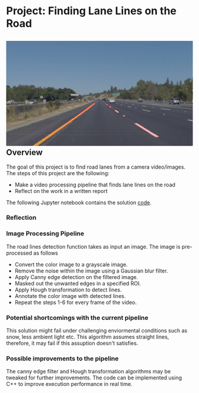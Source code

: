 # **Project: Finding Lane Lines on the Road** 
![Example](/test_images/results/solidYellowLeft.png)
Overview
---

The goal of this project is to find road lanes from a camera video/images. The steps of this project are the following:
* Make a video processing pipeline that finds lane lines on the road 
* Reflect on the work in a written report

The following Jupyter notebook contains the solution [code](https://github.com/dringakn/CarND-LaneLines-P1/blob/master/P1.ipynb).

### Reflection

### Image Processing Pipeline

The road lines detection function takes as input an image. The image is pre-processed as follows
* Convert the color image to a grayscale image.
* Remove the noise within the image using a Gaussian blur filter.
* Apply Canny edge detection on the filtered image.
* Masked out the unwanted edges in a specified ROI.
* Apply Hough transformation to detect lines.
* Annotate the color image with detected lines.
* Repeat the steps 1-6 for every frame of the video.

### Potential shortcomings with the current pipeline

This solution might fail under challenging enviormental conditions such as snow, less ambient light etc.
This algorithm assumes straight lines, therefore, it may fail if this assuption doesn't satisfies.

### Possible improvements to the pipeline

The canny edge filter and Hough transformation algorithms may be tweaked for further improvements.
The code can be implemented using C++ to improve execution performance in real time.

